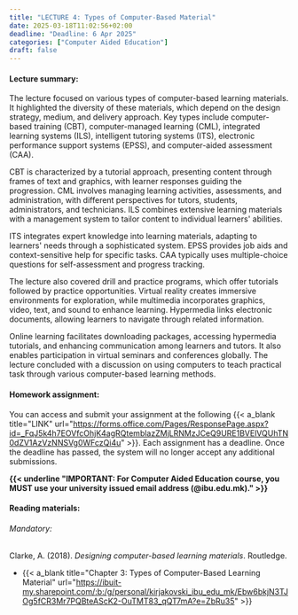 ```yaml
---
title: "LECTURE 4: Types of Computer-Based Material"
date: 2025-03-18T11:02:56+02:00
deadline: "Deadline: 6 Apr 2025"
categories: ["Computer Aided Education"]
draft: false
---
```


#### Lecture summary:

The lecture focused on various types of computer-based learning materials. It highlighted the diversity of these materials, which depend on the design strategy, medium, and delivery approach. Key types include computer-based training (CBT), computer-managed learning (CML), integrated learning systems (ILS), intelligent tutoring systems (ITS), electronic performance support systems (EPSS), and computer-aided assessment (CAA).

CBT is characterized by a tutorial approach, presenting content through frames of text and graphics, with learner responses guiding the progression. CML involves managing learning activities, assessments, and administration, with different perspectives for tutors, students, administrators, and technicians. ILS combines extensive learning materials with a management system to tailor content to individual learners' abilities.

ITS integrates expert knowledge into learning materials, adapting to learners' needs through a sophisticated system. EPSS provides job aids and context-sensitive help for specific tasks. CAA typically uses multiple-choice questions for self-assessment and progress tracking.

The lecture also covered drill and practice programs, which offer tutorials followed by practice opportunities. Virtual reality creates immersive environments for exploration, while multimedia incorporates graphics, video, text, and sound to enhance learning. Hypermedia links electronic documents, allowing learners to navigate through related information.

Online learning facilitates downloading packages, accessing hypermedia tutorials, and enhancing communication among learners and tutors. It also enables participation in virtual seminars and conferences globally. The lecture concluded with a discussion on using computers to teach practical task through various computer-based learning methods.

#### Homework assignment:

You can access and submit your assignment at the following {{< a_blank title="LINK" url="https://forms.office.com/Pages/ResponsePage.aspx?id=_FqJ5k4h7EOVfcOhjK4agRQtemblazZMjLRNMzJCeQ9URE1BVElVQUhTN0dZV1AzVzNNSVg0WFczQi4u" >}}. Each assignment has a deadline. Once the deadline has passed, the system will no longer accept any additional submissions.

**{{< underline "IMPORTANT: For Computer Aided Education course, you MUST use your university issued email address (@ibu.edu.mk)." >}}**

#### Reading materials:

###### Mandatory:

Clarke, A. (2018). *Designing computer-based learning materials*. Routledge.

* {{< a_blank title="Chapter 3: Types of Computer-Based Learning Material" url="https://ibuit-my.sharepoint.com/:b:/g/personal/kirjakovski_ibu_edu_mk/Ebw6bkjN3TJOg5fCR3Mr7PQBteAScK2-OuTMT83_qQT7mA?e=ZbRu35" >}}
